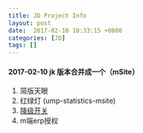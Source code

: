 ```yaml
---
title: JD Project Info
layout: post
date:  2017-02-10 10:33:15 +0800 
categories: [JD]
tags: []
---
```



#### 2017-02-10 jk 版本合并成一个（mSite）

1. 简版天眼
2. 红绿灯 (ump-statistics-msite)
3. [降级开关](http://source.jd.com/app/orderCenter-monitor.git)
4. m端erp授权

